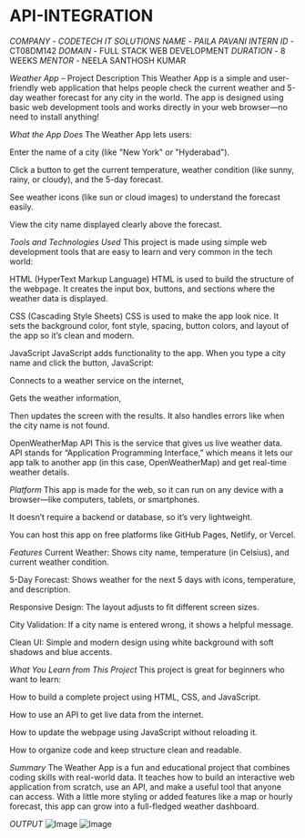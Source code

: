 # API-INTEGRATION
*COMPANY* - *CODETECH IT SOLUTIONS*
*NAME* - *PAILA PAVANI*
*INTERN ID* - CT08DM142
*DOMAIN* - FULL STACK WEB DEVELOPMENT
*DURATION* - 8 WEEKS
*MENTOR* - NEELA SANTHOSH KUMAR


*Weather App* – Project Description
This Weather App is a simple and user-friendly web application that helps people check the current weather and 5-day weather forecast for any city in the world. The app is designed using basic web development tools and works directly in your web browser—no need to install anything!

*What the App Does*
The Weather App lets users:

Enter the name of a city (like "New York" or "Hyderabad").

Click a button to get the current temperature, weather condition (like sunny, rainy, or cloudy), and the 5-day forecast.

See weather icons (like sun or cloud images) to understand the forecast easily.

View the city name displayed clearly above the forecast.

*Tools and Technologies Used*
This project is made using simple web development tools that are easy to learn and very common in the tech world:

HTML (HyperText Markup Language)
HTML is used to build the structure of the webpage. It creates the input box, buttons, and sections where the weather data is displayed.

CSS (Cascading Style Sheets)
CSS is used to make the app look nice. It sets the background color, font style, spacing, button colors, and layout of the app so it’s clean and modern.

JavaScript
JavaScript adds functionality to the app. When you type a city name and click the button, JavaScript:

Connects to a weather service on the internet,

Gets the weather information,

Then updates the screen with the results.
It also handles errors like when the city name is not found.

OpenWeatherMap API
This is the service that gives us live weather data. API stands for “Application Programming Interface,” which means it lets our app talk to another app (in this case, OpenWeatherMap) and get real-time weather details.

*Platform*
This app is made for the web, so it can run on any device with a browser—like computers, tablets, or smartphones.

It doesn’t require a backend or database, so it’s very lightweight.

You can host this app on free platforms like GitHub Pages, Netlify, or Vercel.

*Features*
Current Weather: Shows city name, temperature (in Celsius), and current weather condition.

5-Day Forecast: Shows weather for the next 5 days with icons, temperature, and description.

Responsive Design: The layout adjusts to fit different screen sizes.

City Validation: If a city name is entered wrong, it shows a helpful message.

Clean UI: Simple and modern design using white background with soft shadows and blue accents.

*What You Learn from This Project*
This project is great for beginners who want to learn:

How to build a complete project using HTML, CSS, and JavaScript.

How to use an API to get live data from the internet.

How to update the webpage using JavaScript without reloading it.

How to organize code and keep structure clean and readable.

*Summary*
The Weather App is a fun and educational project that combines coding skills with real-world data. It teaches how to build an interactive web application from scratch, use an API, and make a useful tool that anyone can access. With a little more styling or added features like a map or hourly forecast, this app can grow into a full-fledged weather dashboard.

*OUTPUT*
![Image](https://github.com/user-attachments/assets/a640130b-8a43-4dd8-a25c-3701f186617b)
![Image](https://github.com/user-attachments/assets/eebecdba-f0d3-4948-9a31-a32cc5463ed3)
